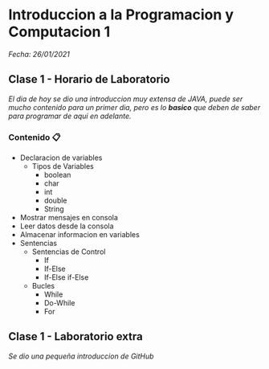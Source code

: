 # Introduccion a la Programacion y Computacion 1

_Fecha: 26/01/2021_

## Clase 1 - Horario de Laboratorio

_El dia de hoy se dio una introduccion muy extensa de JAVA, puede ser mucho contenido para un primer dia, pero es lo **basico** que deben de saber para programar de aqui en adelante._

### Contenido 📋

- Declaracion de variables
	- Tipos de Variables
		- boolean
		- char
		- int
		- double
		- String
- Mostrar mensajes en consola
- Leer datos desde la consola
- Almacenar informacion en variables
- Sentencias
	- Sentencias de Control
		- If
		- If-Else
		- If-Else if-Else
	- Bucles
		- While
		- Do-While
		- For


## Clase 1 - Laboratorio extra

_Se dio una pequeña introduccion de GitHub_